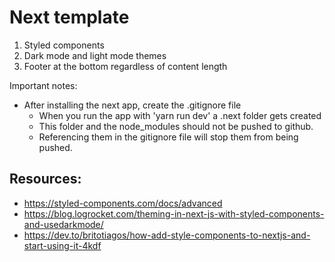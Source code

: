 # Next template

1. Styled components
2. Dark mode and light mode themes
3. Footer at the bottom regardless of content length

Important notes:
- After installing the next app, create the .gitignore file 
  - When you run the app with 'yarn run dev' a .next folder gets created
  - This folder and the node_modules should not be pushed to github.
  - Referencing them in the gitignore file will stop them from being pushed.



## Resources:
- https://styled-components.com/docs/advanced
- https://blog.logrocket.com/theming-in-next-js-with-styled-components-and-usedarkmode/
- https://dev.to/britotiagos/how-add-style-components-to-nextjs-and-start-using-it-4kdf
